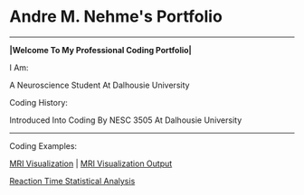 # Andre M. Nehme's Portfolio

---

**|Welcome To My Professional Coding Portfolio|**

I Am:

A Neuroscience Student At Dalhousie University

Coding History:

Introduced Into Coding By NESC 3505 At Dalhousie University 

---
Coding Examples:

[MRI Visualization](CodeMRI.md) 
|
[MRI Visualization Output](output.png)

[Reaction Time Statistical Analysis](RT.md)
